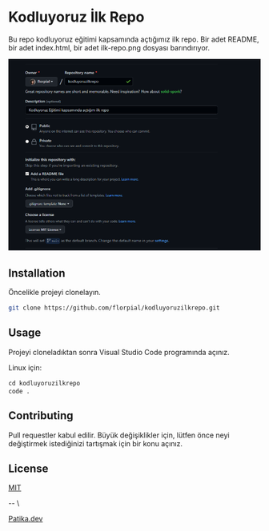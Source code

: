 # Kodluyoruz İlk Repo
Bu repo kodluyoruz eğitimi kapsamında açtığımız ilk repo. Bir adet README, bir adet index.html, bir adet ilk-repo.png dosyası barındırıyor. 

![ilk-repo](https://github.com/florpial/kodluyoruzilkrepo/blob/main/ilk-repo.png)

## Installation
Öncelikle projeyi clonelayın. 
```bash
git clone https://github.com/florpial/kodluyoruzilkrepo.git
```

## Usage

Projeyi cloneladıktan sonra Visual Studio Code programında açınız.

Linux için:
```linux
cd kodluyoruzilkrepo
code .
```

## Contributing
Pull requestler kabul edilir. Büyük değişiklikler için, lütfen önce neyi değiştirmek istediğinizi tartışmak için bir konu açınız.


## License
[MIT](https://choosealicense.com/licenses/mit/)

-- \

[Patika.dev](https://www.patika.dev/tr) 

